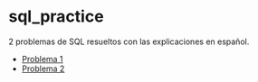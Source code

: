 # sql_practice

2 problemas de SQL resueltos con las explicaciones en español.
- [Problema 1](./1)
- [Problema 2](./2)